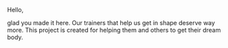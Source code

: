Hello,

glad you made it here. Our trainers that help us get in shape deserve way more. 
This project is created for helping them and others to get their dream body. 

